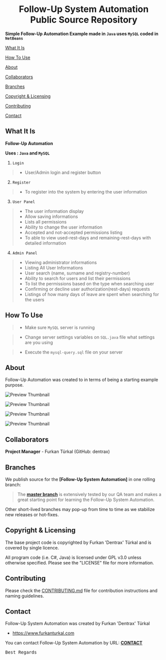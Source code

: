 <h1 align="center">Follow-Up System Automation Public Source Repository</h1>

**Simple Follow-Up Automation Example made in `Java` uses `MySQL` coded in `NetBeans`**

[What It Is](#what-it-is)

[How To Use](#how-to-use)

[About](#about)  

[Collaborators](#collaborators)  

[Branches](#branches) 

[Copyright & Licensing](#copyright--licensing)  

[Contributing](#contributing)  

[Contact](#contact)

## What It Is

**Follow-Up Automation**

**Uses : `Java` and `MySQL`**

1) `Login`

> * User/Admin login and register button

2) `Register`

> * To register into the system by entering the user information

3) `User Panel`

> * The user information display
> * Allow saving informations
> * Lists all permissions
> * Ability to change the user information
> * Accepted and not-accepted permissions listing
> * To able to view used-rest-days and remaining-rest-days with detailed information

4) `Admin Panel`

> * Viewing administrator informations
> * Listing All User Informations
> * User search (name, surname and registry-number)
> * Ability to search for users and list their permissions
> * To list the permissions based on the type when searching user
> * Confirming or decline user authorization(rest-days) requests
> * Listings of how many days of leave are spent when searching for the users

## How To Use

> * Make sure `MySQL` server is running

> * Change server settings variables on `SQL.java` file what settings are you using

> * Execute the `mysql-query.sql` file on your server

## About

Follow-Up Automation was created to in terms of being a starting example purpose.

![Preview Thumbnail](https://raw.githubusercontent.com/Dentrax/follow-up-system-automation/master/src/izinTakipSistemi/Thumbnails/Login.png)

![Preview Thumbnail](https://raw.githubusercontent.com/Dentrax/follow-up-system-automation/master/src/izinTakipSistemi/Thumbnails/Register.png)

![Preview Thumbnail](https://raw.githubusercontent.com/Dentrax/follow-up-system-automation/master/src/izinTakipSistemi/Thumbnails/UserPanel.png)

![Preview Thumbnail](https://raw.githubusercontent.com/Dentrax/follow-up-system-automation/master/src/izinTakipSistemi/Thumbnails/AdminPanel.png)

## Collaborators

**Project Manager** - Furkan Türkal (GitHub: dentrax)

## Branches

We publish source for the **[Follow-Up System Automation]** in one rolling branch:

> The **[master branch](https://github.com/dentrax/follow-up-system-automation/tree/master)** is extensively tested by our QA team and makes a great starting point for learning the Follow-Up System Automation.

Other short-lived branches may pop-up from time to time as we stabilize new releases or hot-fixes.

 ## Copyright & Licensing
 
The base project code is copyrighted by Furkan 'Dentrax' Türkal and is covered by single licence.

All program code (i.e. C#, Java) is licensed under GPL v3.0 unless otherwise specified. Please see the "LICENSE" file for more information.

## Contributing

Please check the [CONTRIBUTING.md](CONTRIBUTING.md) file for contribution instructions and naming guidelines.

## Contact

Follow-Up System Automation was created by Furkan 'Dentrax' Türkal

 * <https://www.furkanturkal.com>
 
You can contact Follow-Up System Automation by URL:
    **[CONTACT](https://github.com/dentrax)**

<kbd>Best Regards</kbd>
